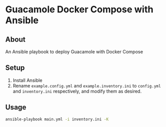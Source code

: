 # Guacamole Docker Compose with Ansible

## About
An Ansible playbook to deploy Guacamole with Docker Compose

## Setup
1. Install Ansible
2. Rename `example.config.yml` and `example.inventory.ini` to `config.yml`
   and `inventory.ini` respectively, and modify them as desired. 

## Usage
```bash
ansible-playbook main.yml -i inventory.ini -K
```
